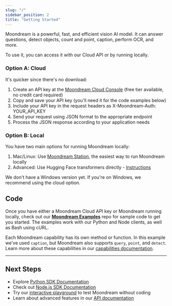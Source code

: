 ```yaml
---
slug: "/"
sidebar_position: 2
title: "Getting Started"
---
```


Moondream is a powerful, fast, and efficient vision AI model. It can answer questions, detect objects, count and point, caption, perform OCR, and more.

To use it, you can access it with our Cloud API or by running locally.

### Option A: Cloud

It's quicker since there's no download:

1. Create an API key at the [Moondream Cloud Console](https://moondream.ai/c/cloud/api-keys) (free tier available, no credit card required)
2. Copy and save your API key (you'll need it for the code examples below)
3. Include your API key in the request headers as X-Moondream-Auth: YOUR_API_KEY
4. Send your request using JSON format to the appropriate endpoint
5. Process the JSON response according to your application needs

### Option B: Local 

You have two main options for running Moondream locally:

1. Mac/Linux: Use [Moondream Station](https://moondream.ai/station), the easiest way to run Moondream locally
2. Advanced: Use Hugging Face transformers directly - [Instructions](https://moondream.ai/c/docs/advanced/transformers)

We don't have a Windows version yet. If you're on Windows, we recommend using the cloud option.

## Code

Once you have either a Moondream Cloud API key or Moondream running locally, check out our [**Moondream Examples**](https://github.com/m87-labs/moondream-examples) repo for sample code to get you started. The examples work with our Python and Node clients, as well as Bash using cURL.

Each Moondream capability has its own method or function. In this example we've used `caption`, but Moondream also supports `query`, `point`, and `detect`. Learn more about these capabilities in our [capabilities documentation](https://moondream.ai/c/docs/capabilities).

---

## Next Steps

- Explore [Python SDK Documentation](https://pypi.org/project/moondream/)
- Check out [Node.js SDK Documentation](https://www.npmjs.com/package/moondream)
- Try our [interactive playground](https://moondream.ai/c/playground) to test Moondream without coding
- Learn about advanced features in our [API documentation](https://moondream.ai/c/docs/advanced/api)